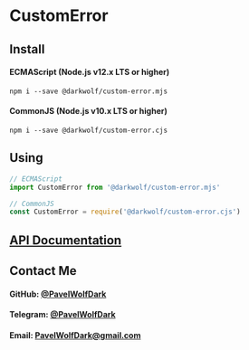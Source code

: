 # CustomError
## Install
#### ECMAScript (Node.js v12.x LTS or higher)
`npm i --save @darkwolf/custom-error.mjs`
#### CommonJS (Node.js v10.x LTS or higher)
`npm i --save @darkwolf/custom-error.cjs`
## Using
```javascript
// ECMAScript
import CustomError from '@darkwolf/custom-error.mjs'

// CommonJS
const CustomError = require('@darkwolf/custom-error.cjs')
```
## [API Documentation](https://github.com/Darkwolf/node-custom-error/blob/master/docs/API.md)
## Contact Me
#### GitHub: [@PavelWolfDark](https://github.com/PavelWolfDark)
#### Telegram: [@PavelWolfDark](https://t.me/PavelWolfDark)
#### Email: [PavelWolfDark@gmail.com](mailto:PavelWolfDark@gmail.com)
